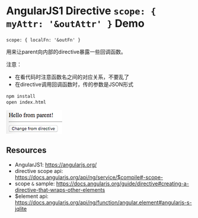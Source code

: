 AngularJS1 Directive `scope: { myAttr: '&outAttr' }` Demo
=========================================================

```
scope: { localFn: '&outFn' }
```

用来让parent向内部的directive暴露一些回调函数。

注意：

- 在看代码时注意函数名之间的对应关系，不要乱了
- 在directive调用回调函数时，传的参数是JSON形式


```
npm install
open index.html
```

![demo](./images/demo.jpg)

Resources
---------

- AngularJS1: <https://angularjs.org/>
- directive scope api: <https://docs.angularjs.org/api/ng/service/$compile#-scope->
- scope `&` sample: <https://docs.angularjs.org/guide/directive#creating-a-directive-that-wraps-other-elements>
- $element api: <https://docs.angularjs.org/api/ng/function/angular.element#angularjs-s-jqlite>